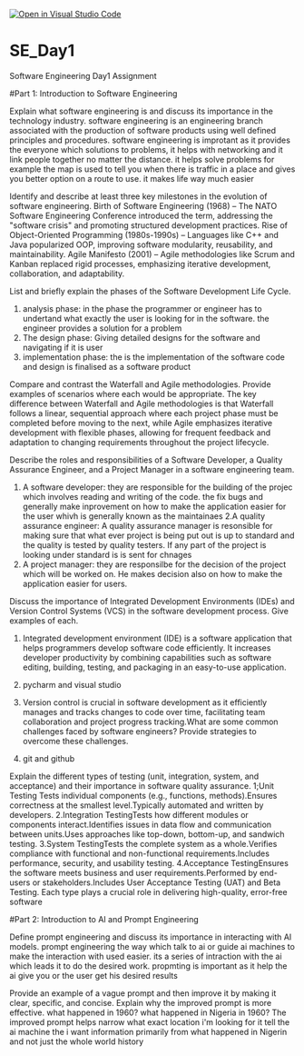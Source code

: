 [![Open in Visual Studio Code](https://classroom.github.com/assets/open-in-vscode-2e0aaae1b6195c2367325f4f02e2d04e9abb55f0b24a779b69b11b9e10269abc.svg)](https://classroom.github.com/online_ide?assignment_repo_id=18411530&assignment_repo_type=AssignmentRepo)
# SE_Day1
Software Engineering Day1 Assignment

#Part 1: Introduction to Software Engineering

Explain what software engineering is and discuss its importance in the technology industry.
software engineering is an engineering branch associated with the production of software products  using well defined principles and procedures. 
software engineering is improtant as it provides the everyone which solutions to problems, it helps with networking and it link people together no matter the distance. it helps solve problems for example the map is used to tell you when there is traffic in a place and gives you better option on a route to use. it makes life way much easier   

Identify and describe at least three key milestones in the evolution of software engineering.
Birth of Software Engineering (1968) – The NATO Software Engineering Conference introduced the term, addressing the "software crisis" and promoting structured development practices.
Rise of Object-Oriented Programming (1980s-1990s) – Languages like C++ and Java popularized OOP, improving software modularity, reusability, and maintainability.
Agile Manifesto (2001) – Agile methodologies like Scrum and Kanban replaced rigid processes, emphasizing iterative development, collaboration, and adaptability.

List and briefly explain the phases of the Software Development Life Cycle.
1. analysis phase: in the phase the programmer or engineer has to undertand what exactly the user is looking for in the software. the engineer provides a solution for a problem
2. The design phase: Giving detailed designs for the software and navigating if it is user
3. implementation phase: the is the implementation of the software code and design is finalised as a software product 

Compare and contrast the Waterfall and Agile methodologies. Provide examples of scenarios where each would be appropriate.
The key difference between Waterfall and Agile methodologies is that Waterfall follows a linear, sequential approach where each project phase must be completed before moving to the next, while Agile emphasizes iterative development with flexible phases, allowing for frequent feedback and adaptation to changing requirements throughout the project lifecycle. 

Describe the roles and responsibilities of a Software Developer, a Quality Assurance Engineer, and a Project Manager in a software engineering team.
1. A software developer: they are responsible for the building of the projec which involves reading and writing of the code. the fix bugs and generally make inprovement on how to make the application easier for the user whivh is generally known as the maintainaes 
2.A quality assurance engineer: A quality assurance manager is resonsible for making sure that what ever project is being put out is up to standard and the quality is tested by quality testers. If any part of the project is looking under standard is is sent for chnages 
3. A project manager: they are responsilbe for the decision of the project which will be worked on. He makes decision also on how to make the application easier for users. 

Discuss the importance of Integrated Development Environments (IDEs) and Version Control Systems (VCS) in the software development process. Give examples of each.
1. Integrated development environment (IDE) is a software application that helps programmers develop software code efficiently. It increases developer productivity by combining capabilities such as software editing, building, testing, and packaging in an easy-to-use application.
2. pycharm and visual studio
  
3. Version control is crucial in software development as it efficiently manages and tracks changes to code over time, facilitating team collaboration and project progress tracking.What are some common challenges faced by software engineers? Provide strategies to overcome these challenges.
4. git and github


Explain the different types of testing (unit, integration, system, and acceptance) and their importance in software quality assurance.
1;Unit Testing
Tests individual components (e.g., functions, methods).Ensures correctness at the smallest level.Typically automated and written by developers.
2.Integration TestingTests how different modules or components interact.Identifies issues in data flow and communication between units.Uses approaches like top-down, bottom-up, and sandwich testing.
3.System TestingTests the complete system as a whole.Verifies compliance with functional and non-functional requirements.Includes performance, security, and usability testing.
4.Acceptance TestingEnsures the software meets business and user requirements.Performed by end-users or stakeholders.Includes User Acceptance Testing (UAT) and Beta Testing.
Each type plays a crucial role in delivering high-quality, error-free software

#Part 2: Introduction to AI and Prompt Engineering


Define prompt engineering and discuss its importance in interacting with AI models.
prompt engineering the way which talk to ai or guide ai machines to make the interaction with used easier. its a series of intraction with the ai which leads it to do the desired work.
propmting is important as it help the ai give you or the user get his desired results 

Provide an example of a vague prompt and then improve it by making it clear, specific, and concise. Explain why the improved prompt is more effective.
what happened in 1960?
what happened in Nigeria in 1960?
The improved prompt helps narrow what exact location i'm looking for it tell the ai machine the i want information primarily from what happened in Nigerin and not just the whole world history
